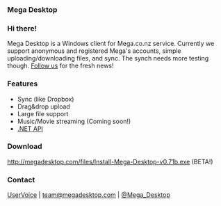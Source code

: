 ### Mega Desktop

### Hi there!
Mega Desktop is a Windows client for Mega.co.nz service. 
Currently we support anonymous and registered Mega's accounts, simple uploading/downloading files, and sync.
The synch needs more testing though. [Follow us](https://twitter.com/Mega_Desktop) for the fresh news!

### Features
- Sync (like Dropbox)
- Drag&drop upload
- Large file support
- Music/Movie streaming (Coming soon!)
- [.NET API](https://github.com/sybil-sink/mega-sdk)

### Download
http://megadesktop.com/files/Install-Mega-Desktop-v0.71b.exe (BETA!)

### Contact
[UserVoice](http://megadesktop.uservoice.com/forums/191321-general) | team@megadesktop.com | [@Mega_Desktop](https://twitter.com/Mega_Desktop)
